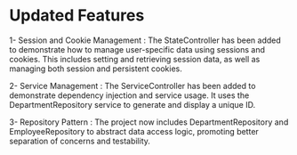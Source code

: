 # Updated Features
 1- Session and Cookie Management :
     The StateController has been added to demonstrate how to manage user-specific data using sessions and cookies. 
     This includes setting and retrieving session data, as well as managing both session and persistent cookies.

 2- Service Management :
     The ServiceController has been added to demonstrate dependency injection and service usage. 
     It uses the DepartmentRepository service to generate and display a unique ID.

 3- Repository Pattern :
     The project now includes DepartmentRepository and EmployeeRepository to abstract data access logic, promoting better separation of concerns and testability.

 
    
